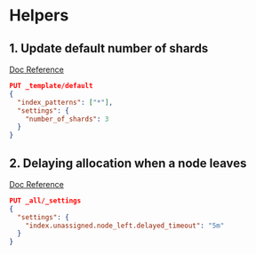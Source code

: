 # Helpers

## 1. Update default number of shards
[Doc Reference](https://www.elastic.co/guide/en/elasticsearch/reference/current/indices-templates.html)
```json
PUT _template/default
{
  "index_patterns": ["*"],
  "settings": {
    "number_of_shards": 3
  }
}
```

## 2. Delaying allocation when a node leaves
[Doc Reference](https://www.elastic.co/guide/en/elasticsearch/reference/current/delayed-allocation.html)
```json
PUT _all/_settings
{
  "settings": {
    "index.unassigned.node_left.delayed_timeout": "5m"
  }
}
```
